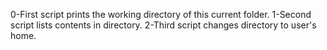 0-First script prints the working directory of this current folder.
1-Second script lists contents in directory.
2-Third script changes directory to user's home.
